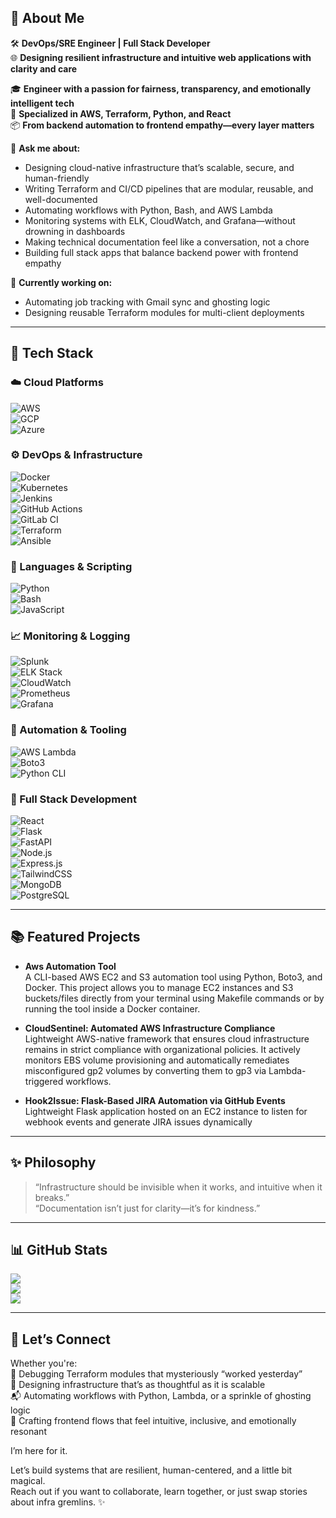 ## 👋 About Me

🛠️ **DevOps/SRE Engineer | Full Stack Developer**  
🌐 **Designing resilient infrastructure and intuitive web applications with clarity and care**  

🎓 **Engineer with a passion for fairness, transparency, and emotionally intelligent tech**  
🚀 **Specialized in AWS, Terraform, Python, and React**  
📦 **From backend automation to frontend empathy—every layer matters**  

💬 **Ask me about:**   
- Designing cloud-native infrastructure that’s scalable, secure, and human-friendly  
- Writing Terraform and CI/CD pipelines that are modular, reusable, and well-documented  
- Automating workflows with Python, Bash, and AWS Lambda 
- Monitoring systems with ELK, CloudWatch, and Grafana—without drowning in dashboards  
- Making technical documentation feel like a conversation, not a chore
- Building full stack apps that balance backend power with frontend empathy 

📌 **Currently working on:**  
- Automating job tracking with Gmail sync and ghosting logic  
- Designing reusable Terraform modules for multi-client deployments  
---

## 🧰 Tech Stack

### ☁️ Cloud Platforms
![AWS](https://img.shields.io/badge/AWS-Advanced-%23FF9900.svg?style=for-the-badge&logo=amazon-aws&logoColor=white)  
![GCP](https://img.shields.io/badge/GCP-Intermediate-%234285F4.svg?style=for-the-badge&logo=google-cloud&logoColor=white)  
![Azure](https://img.shields.io/badge/Azure-Basic-%230072C6.svg?style=for-the-badge&logo=microsoftazure&logoColor=white)  

### ⚙️ DevOps & Infrastructure
![Docker](https://img.shields.io/badge/Docker-%230db7ed.svg?style=for-the-badge&logo=docker&logoColor=white)  
![Kubernetes](https://img.shields.io/badge/Kubernetes-%23326ce5.svg?style=for-the-badge&logo=kubernetes&logoColor=white)  
![Jenkins](https://img.shields.io/badge/Jenkins-%232C5263.svg?style=for-the-badge&logo=jenkins&logoColor=white)  
![GitHub Actions](https://img.shields.io/badge/GitHub_Actions-%232C5263.svg?style=for-the-badge&logo=github&logoColor=white)  
![GitLab CI](https://img.shields.io/badge/GitLab_CI-%23181717.svg?style=for-the-badge&logo=gitlab&logoColor=white)  
![Terraform](https://img.shields.io/badge/Terraform-%235835CC.svg?style=for-the-badge&logo=terraform&logoColor=white)  
![Ansible](https://img.shields.io/badge/Ansible-%23121011.svg?style=for-the-badge&logo=ansible&logoColor=white)  

### 🧠 Languages & Scripting
![Python](https://img.shields.io/badge/Python-3670A0?style=for-the-badge&logo=python&logoColor=ffdd54)  
![Bash](https://img.shields.io/badge/Bash-%23121011.svg?style=for-the-badge&logo=gnu-bash&logoColor=white)  
![JavaScript](https://img.shields.io/badge/JavaScript-%23323330.svg?style=for-the-badge&logo=javascript&logoColor=%23F7DF1E)  

### 📈 Monitoring & Logging
![Splunk](https://img.shields.io/badge/Splunk-%23000000.svg?style=for-the-badge&logo=splunk&logoColor=white)  
![ELK Stack](https://img.shields.io/badge/ELK_Stack-%230377CC.svg?style=for-the-badge&logo=elasticsearch&logoColor=white)  
![CloudWatch](https://img.shields.io/badge/CloudWatch-%23FF9900.svg?style=for-the-badge&logo=amazon-aws&logoColor=white)  
![Prometheus](https://img.shields.io/badge/Prometheus-%23E6522C.svg?style=for-the-badge&logo=prometheus&logoColor=white)  
![Grafana](https://img.shields.io/badge/Grafana-%23F46800.svg?style=for-the-badge&logo=grafana&logoColor=white)  

### 🤖 Automation & Tooling
![AWS Lambda](https://img.shields.io/badge/AWS_Lambda-%23FF9900.svg?style=for-the-badge&logo=amazon-aws&logoColor=white)  
![Boto3](https://img.shields.io/badge/Boto3-%23013243.svg?style=for-the-badge&logo=python&logoColor=white)  
![Python CLI](https://img.shields.io/badge/Python_CLI-%23121011.svg?style=for-the-badge&logo=python&logoColor=white)  

### 🧱 Full Stack Development
![React](https://img.shields.io/badge/React-%2320232a.svg?style=for-the-badge&logo=react&logoColor=%2361DAFB)  
![Flask](https://img.shields.io/badge/Flask-%23000.svg?style=for-the-badge&logo=flask&logoColor=white)  
![FastAPI](https://img.shields.io/badge/FastAPI-%2300C7B7.svg?style=for-the-badge&logo=fastapi&logoColor=white)  
![Node.js](https://img.shields.io/badge/Node.js-6DA55F?style=for-the-badge&logo=node.js&logoColor=white)  
![Express.js](https://img.shields.io/badge/Express.js-%23404d59.svg?style=for-the-badge&logo=express&logoColor=%2361DAFB)  
![TailwindCSS](https://img.shields.io/badge/TailwindCSS-%2338B2AC.svg?style=for-the-badge&logo=tailwind-css&logoColor=white)  
![MongoDB](https://img.shields.io/badge/MongoDB-%234ea94b.svg?style=for-the-badge&logo=mongodb&logoColor=white)  
![PostgreSQL](https://img.shields.io/badge/PostgreSQL-%23316192.svg?style=for-the-badge&logo=postgresql&logoColor=white)  

---

## 📚 Featured Projects

- **Aws Automation Tool**  
  A CLI-based AWS EC2 and S3 automation tool using Python, Boto3, and Docker. This project allows you to manage EC2 instances and S3 buckets/files directly from your terminal using Makefile commands or by running the tool inside a Docker container.

- **CloudSentinel: Automated AWS Infrastructure Compliance**  
  Lightweight AWS-native framework that ensures cloud infrastructure remains in strict compliance with organizational policies. It actively monitors EBS volume provisioning and automatically remediates misconfigured gp2 volumes by converting them to gp3 via Lambda-triggered workflows.

- **Hook2Issue: Flask-Based JIRA Automation via GitHub Events**  
  Lightweight Flask application hosted on an EC2 instance to listen for webhook events and generate JIRA issues dynamically

---

## ✨ Philosophy

> “Infrastructure should be invisible when it works, and intuitive when it breaks.”  
> “Documentation isn’t just for clarity—it’s for kindness.”  

---

## 📊 GitHub Stats

![](https://github-readme-stats.vercel.app/api?username=trushashah14&theme=radical&hide_border=false&include_all_commits=true&count_private=true)<br/>
![](https://github-readme-streak-stats.herokuapp.com/?user=trushashah14&theme=radical&hide_border=true)<br/>
![](https://github-readme-stats.vercel.app/api/top-langs/?username=trushashah14&theme=radical&hide_border=false&include_all_commits=false&count_private=false&layout=compact)

---

## 💬 Let’s Connect

Whether you're:  
🔧 Debugging Terraform modules that mysteriously “worked yesterday”  
🧠 Designing infrastructure that’s as thoughtful as it is scalable  
📬 Automating workflows with Python, Lambda, or a sprinkle of ghosting logic  
🎨 Crafting frontend flows that feel intuitive, inclusive, and emotionally resonant  

I’m here for it.

Let’s build systems that are resilient, human-centered, and a little bit magical.  
Reach out if you want to collaborate, learn together, or just swap stories about infra gremlins. ✨
